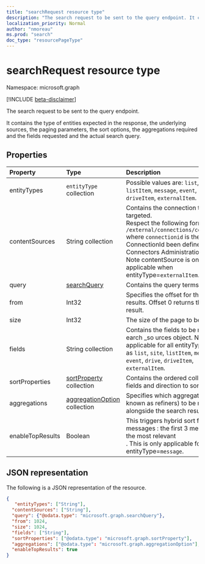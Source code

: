 ```yaml
---
title: "searchRequest resource type"
description: "The search request to be sent to the query endpoint. It contains the type of entities expected in the response, the underlying sources, the paging parameters, the fields request and the actual search query. SEARCHAPI1.0"
localization_priority: Normal
author: "nmoreau"
ms.prod: "search"
doc_type: "resourcePageType"
---
```


# searchRequest resource type

Namespace: microsoft.graph

[!INCLUDE [beta-disclaimer](../../includes/beta-disclaimer.md)]

The search request to be sent to the query endpoint.

 It contains the type of entities expected in the response, the underlying sources, the paging parameters, the sort options, the aggregations required and the fields requested and the actual search query.

## Properties

| Property     | Type        | Description |
|:-------------|:------------|:------------|
|entityTypes|`entityType` collection| Possible values are: `list`, `site`, `listItem`, `message`, `event`, `drive`, `driveItem`, `externalItem`.|
|contentSources|String collection|Contains the connection to be targeted. <br>Respect the following format : `/external/connections/connectionid` where `connectionid` is the ConnectionId been defined in the Connectors Administration <br> Note contentSource is only applicable when entityType=`externalItem`. |
|query|[searchQuery](searchquery.md)|Contains the query terms.|
|from|Int32|Specifies the offset for the search results. Offset 0 returns the very first result.|
|size|Int32|The size of the page to be retrieved.|
|fields|String collection |Contains the fields to be returned for earch _so urces object. Note this is applicable for all entityTypes, such as `list`, `site`, `listItem`, `message`, `event`, `drive`, `driveItem`, `externalItem`.|
|sortProperties|[sortProperty](sortProperty.md) collection|Contains the ordered collection of fields and direction to sort results.|
|aggregations|[aggregationOption](aggregationOption.md) collection|Specifies which aggregations (also known as refiners) to be retuned alongside the search results.|
|enableTopResults|Boolean|This triggers hybrid sort for messages : the first 3 messages are the most relevant<br>. This is only applicable for entityType=`message`.|

## JSON representation

The following is a JSON representation of the resource.

<!-- {
  "blockType": "resource",
  "optionalProperties": [

  ],
  "@odata.type": "microsoft.graph.searchRequest",
  "baseType": null
}-->

```json
{
   "entityTypes": ["String"],
  "contentSources": ["String"],
  "query": {"@odata.type": "microsoft.graph.searchQuery"},
  "from": 1024,
  "size": 1024,
  "fields": ["String"],
  "sortProperties": ["@odata.type": "microsoft.graph.sortProperty"],
  "aggregations": ["@odata.type": "microsoft.graph.aggregationOption"],
  "enableTopResults": true
}
```

<!-- uuid: 16cd6b66-4b1a-43a1-adaf-3a886856ed98
2019-02-04 14:57:30 UTC -->
<!-- {
  "type": "#page.annotation",
  "description": "searchRequest resource",
  "keywords": "",
  "section": "documentation",
  "tocPath": ""
}-->
